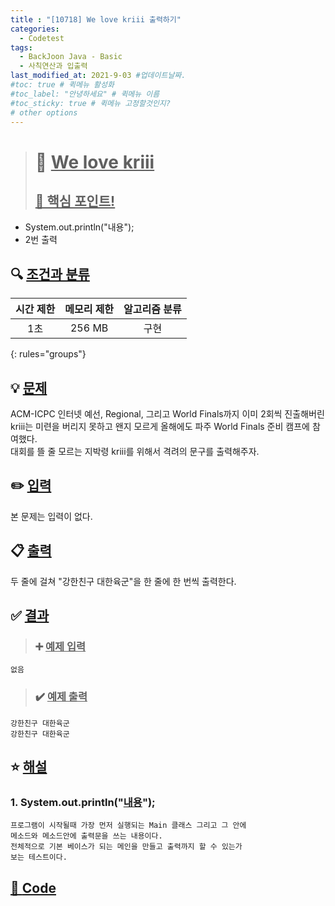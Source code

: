 ```yaml
---
title : "[10718] We love kriii 출력하기"
categories:
  - Codetest
tags:
  - BackJoon Java - Basic
  - 사칙연산과 입출력
last_modified_at: 2021-9-03 #업데이트날짜.
#toc: true # 퀵메뉴 활성화
#toc_label: "안녕하세요" # 퀵메뉴 이름
#toc_sticky: true # 퀵메뉴 고정할것인지?
# other options
---
```

> # 📜 <u>We love kriii</u> 
> ## <u>📌 핵심 포인트!</u> 
* System.out.println("내용");
* 2번 출력


## 🔍 <u>조건과 분류</u>

| 시간 제한  | 메모리 제한  |  알고리즘 분류 |
|:-------------:|:---------------:|:-----------:|
| 1초     | 256 MB | 구현 |
{: rules="groups"}

## 💡 <u>문제</u> 
ACM-ICPC 인터넷 예선, Regional, 그리고 World Finals까지 이미 2회씩 진출해버린 kriii는 미련을 버리지 못하고 왠지 모르게 올해에도 파주 World Finals 준비 캠프에 참여했다.  
대회를 뜰 줄 모르는 지박령 kriii를 위해서 격려의 문구를 출력해주자.

## ✏️ <u>입력</u>
본 문제는 입력이 없다.

## 📋 <u>출력</u>
두 줄에 걸쳐 "강한친구 대한육군"을 한 줄에 한 번씩 출력한다.

## ✅ <u>결과</u>
> ### ➕ <u>예제 입력</u>
	없음

> ### ✔️ <u>예제 출력</u>
	강한친구 대한육군
	강한친구 대한육군

## ⭐ <u>해설</u>
### 1. System.out.println("<u>내용</u>");
	프로그램이 시작될때 가장 먼저 실행되는 Main 클래스 그리고 그 안에 
	메소드와 메소드안에 출력문을 쓰는 내용이다.
	전체적으로 기본 베이스가 되는 메인을 만들고 출력까지 할 수 있는가
	보는 테스트이다.


## <u>📖 <u>Code</u>
<script src="https://gist.github.com/Cononi/48698068a93f9f2546bbc3acf8bf2753.js"></script>